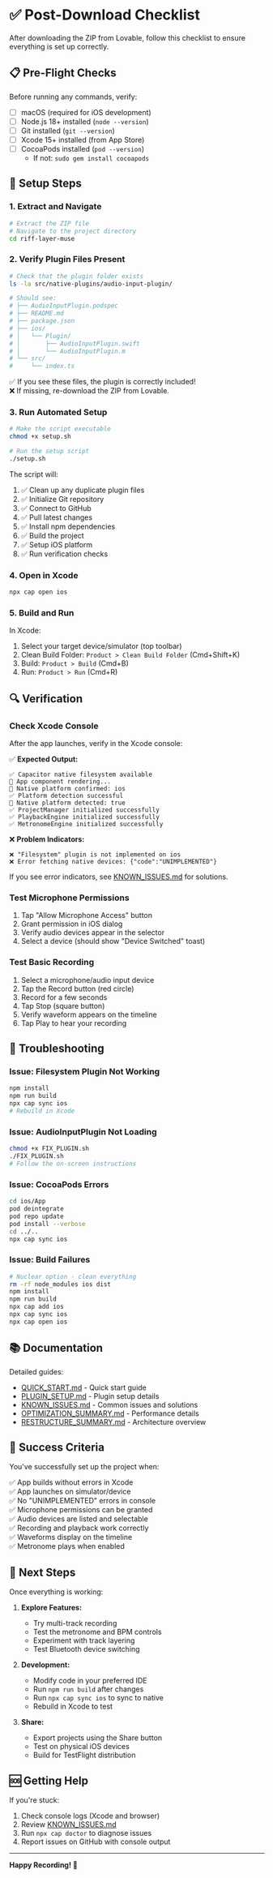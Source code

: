 # ✅ Post-Download Checklist

After downloading the ZIP from Lovable, follow this checklist to ensure everything is set up correctly.

## 📋 Pre-Flight Checks

Before running any commands, verify:

- [ ] macOS (required for iOS development)
- [ ] Node.js 18+ installed (`node --version`)
- [ ] Git installed (`git --version`)
- [ ] Xcode 15+ installed (from App Store)
- [ ] CocoaPods installed (`pod --version`)
  - If not: `sudo gem install cocoapods`

## 🚀 Setup Steps

### 1. Extract and Navigate
```bash
# Extract the ZIP file
# Navigate to the project directory
cd riff-layer-muse
```

### 2. Verify Plugin Files Present
```bash
# Check that the plugin folder exists
ls -la src/native-plugins/audio-input-plugin/

# Should see:
# ├── AudioInputPlugin.podspec
# ├── README.md
# ├── package.json
# ├── ios/
# │   └── Plugin/
# │       ├── AudioInputPlugin.swift
# │       └── AudioInputPlugin.m
# └── src/
#     └── index.ts
```

✅ If you see these files, the plugin is correctly included!  
❌ If missing, re-download the ZIP from Lovable.

### 3. Run Automated Setup
```bash
# Make the script executable
chmod +x setup.sh

# Run the setup script
./setup.sh
```

The script will:
1. ✅ Clean up any duplicate plugin files
2. ✅ Initialize Git repository
3. ✅ Connect to GitHub
4. ✅ Pull latest changes
5. ✅ Install npm dependencies
6. ✅ Build the project
7. ✅ Setup iOS platform
8. ✅ Run verification checks

### 4. Open in Xcode
```bash
npx cap open ios
```

### 5. Build and Run
In Xcode:
1. Select your target device/simulator (top toolbar)
2. Clean Build Folder: `Product > Clean Build Folder` (Cmd+Shift+K)
3. Build: `Product > Build` (Cmd+B)
4. Run: `Product > Run` (Cmd+R)

## 🔍 Verification

### Check Xcode Console
After the app launches, verify in the Xcode console:

✅ **Expected Output:**
```
✅ Capacitor native filesystem available
🚀 App component rendering...
🎯 Native platform confirmed: ios
✅ Platform detection successful
📱 Native platform detected: true
✅ ProjectManager initialized successfully
✅ PlaybackEngine initialized successfully
✅ MetronomeEngine initialized successfully
```

❌ **Problem Indicators:**
```
❌ "Filesystem" plugin is not implemented on ios
❌ Error fetching native devices: {"code":"UNIMPLEMENTED"}
```

If you see error indicators, see [KNOWN_ISSUES.md](./KNOWN_ISSUES.md) for solutions.

### Test Microphone Permissions
1. Tap "Allow Microphone Access" button
2. Grant permission in iOS dialog
3. Verify audio devices appear in the selector
4. Select a device (should show "Device Switched" toast)

### Test Basic Recording
1. Select a microphone/audio input device
2. Tap the Record button (red circle)
3. Record for a few seconds
4. Tap Stop (square button)
5. Verify waveform appears on the timeline
6. Tap Play to hear your recording

## 🐛 Troubleshooting

### Issue: Filesystem Plugin Not Working
```bash
npm install
npm run build
npx cap sync ios
# Rebuild in Xcode
```

### Issue: AudioInputPlugin Not Loading
```bash
chmod +x FIX_PLUGIN.sh
./FIX_PLUGIN.sh
# Follow the on-screen instructions
```

### Issue: CocoaPods Errors
```bash
cd ios/App
pod deintegrate
pod repo update
pod install --verbose
cd ../..
npx cap sync ios
```

### Issue: Build Failures
```bash
# Nuclear option - clean everything
rm -rf node_modules ios dist
npm install
npm run build
npx cap add ios
npx cap sync ios
npx cap open ios
```

## 📚 Documentation

Detailed guides:
- [QUICK_START.md](./QUICK_START.md) - Quick start guide
- [PLUGIN_SETUP.md](./PLUGIN_SETUP.md) - Plugin setup details
- [KNOWN_ISSUES.md](./KNOWN_ISSUES.md) - Common issues and solutions
- [OPTIMIZATION_SUMMARY.md](./OPTIMIZATION_SUMMARY.md) - Performance details
- [RESTRUCTURE_SUMMARY.md](./RESTRUCTURE_SUMMARY.md) - Architecture overview

## 🎯 Success Criteria

You've successfully set up the project when:

✅ App builds without errors in Xcode  
✅ App launches on simulator/device  
✅ No "UNIMPLEMENTED" errors in console  
✅ Microphone permissions can be granted  
✅ Audio devices are listed and selectable  
✅ Recording and playback work correctly  
✅ Waveforms display on the timeline  
✅ Metronome plays when enabled  

## 🎉 Next Steps

Once everything is working:

1. **Explore Features:**
   - Try multi-track recording
   - Test the metronome and BPM controls
   - Experiment with track layering
   - Test Bluetooth device switching

2. **Development:**
   - Modify code in your preferred IDE
   - Run `npm run build` after changes
   - Run `npx cap sync ios` to sync to native
   - Rebuild in Xcode to test

3. **Share:**
   - Export projects using the Share button
   - Test on physical iOS devices
   - Build for TestFlight distribution

## 🆘 Getting Help

If you're stuck:

1. Check console logs (Xcode and browser)
2. Review [KNOWN_ISSUES.md](./KNOWN_ISSUES.md)
3. Run `npx cap doctor` to diagnose issues
4. Report issues on GitHub with console output

---

**Happy Recording! 🎵**
